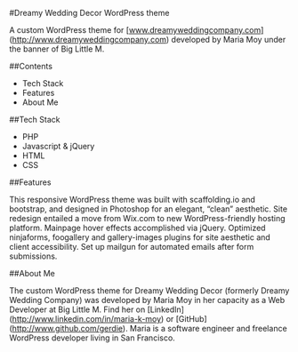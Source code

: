 #Dreamy Wedding Decor WordPress theme

A custom WordPress theme for [www.dreamyweddingcompany.com]
(http://www.dreamyweddingcompany.com) developed by Maria Moy under the banner of Big Little M.

##Contents
- Tech Stack
- Features
- About Me

##Tech Stack
- PHP
- Javascript & jQuery
- HTML
- CSS

##Features

This responsive WordPress theme was built with scaffolding.io and bootstrap, and designed in Photoshop for an elegant, “clean” aesthetic. Site redesign entailed a move from Wix.com to new WordPress-friendly hosting platform. Mainpage hover effects accomplished via jQuery. Optimized ninjaforms, foogallery and gallery-images plugins for site aesthetic and client accessibility. Set up mailgun for automated emails after form submissions.

##About Me

The custom WordPress theme for Dreamy Wedding Decor (formerly Dreamy Wedding Company) was developed by Maria Moy in her capacity as a Web Developer at Big Little M. Find her on [LinkedIn]
(http://www.linkedin.com/in/maria-k-moy) or [GitHub]
(http://www.github.com/gerdie). Maria is a software engineer and freelance WordPress developer living in San Francisco.

